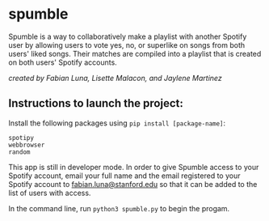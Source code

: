 # spumble
Spumble is a way to collaboratively make a playlist with another Spotify user by allowing users to vote yes, no, or superlike on songs from both users' liked songs. Their matches are compiled into a playlist that is created on both users' Spotify accounts.

*created by Fabian Luna, Lisette Malacon, and Jaylene Martinez*

## Instructions to launch the project:
Install the following packages using `pip install [package-name]`:
```
spotipy
webbrowser
random
```

This app is still in developer mode. In order to give Spumble access to your Spotify account, email your full name and the email registered to your Spotify account to fabian.luna@stanford.edu so that it can be added to the list of users with access.

In the command line, run `python3 spumble.py` to begin the progam.